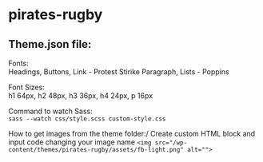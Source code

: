 # pirates-rugby

## Theme.json file:
Fonts:\
Headings, Buttons, Link - Protest Stirike
Paragraph, Lists - Poppins 

Font Sizes:\
h1 64px, h2 48px, h3 36px, h4 24px, p 16px

Command to watch Sass:\
`sass --watch css/style.scss custom-style.css`

How to get images from the theme folder:/
Create custom HTML block and input code changing your image name
`<img src="/wp-content/themes/pirates-rugby/assets/fb-light.png" alt="">`